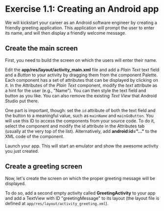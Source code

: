 # Exercise 1.1: Creating an Android app

We will kickstart your career as an Android software engineer by creating a friendly greeting application. This application will prompt the user to enter its name, and will then display a friendly welcome message.

## Create the main screen

First, you need to build the screen on which the users will enter their name. 

Edit the **app/res/layout/activity_main.xml** file and add a *Plain Text* text field and a *Button* to your activity by dragging them from the component Palette. Each component has a set of attributes that can be displayed by clicking on it. In the Attributes of the *Plain Text* component, modify the *text* attribute as a hint for the user (e.g., "Name"). You can then style the text field and button as you like. You can also remove the existing *Text View* that Android Studio put there.

One part is important, though: set the `id` attribute of both the text field and the button to a meaningful value, such as `mainName` and `mainGoButton`. You will use this ID to access the components from your source code. To do it, select the component and modify the id attribute in the Attributes tab (usually at the very top of the list). Alternatively, add **android:id="..."** to the XML code of the component.

Launch your app. This will start an emulator and show the awesome activity you just created.

## Create a greeting screen

Now, let's create the screen on which the proper greeting message will be displayed. 

To do so, add a second empty activity called **GreetingActivity** to your app and add a TextView with ID "greetingMessage" to its layout (the layout file is defined at `app/res/layout/activity_greeting.xml`).